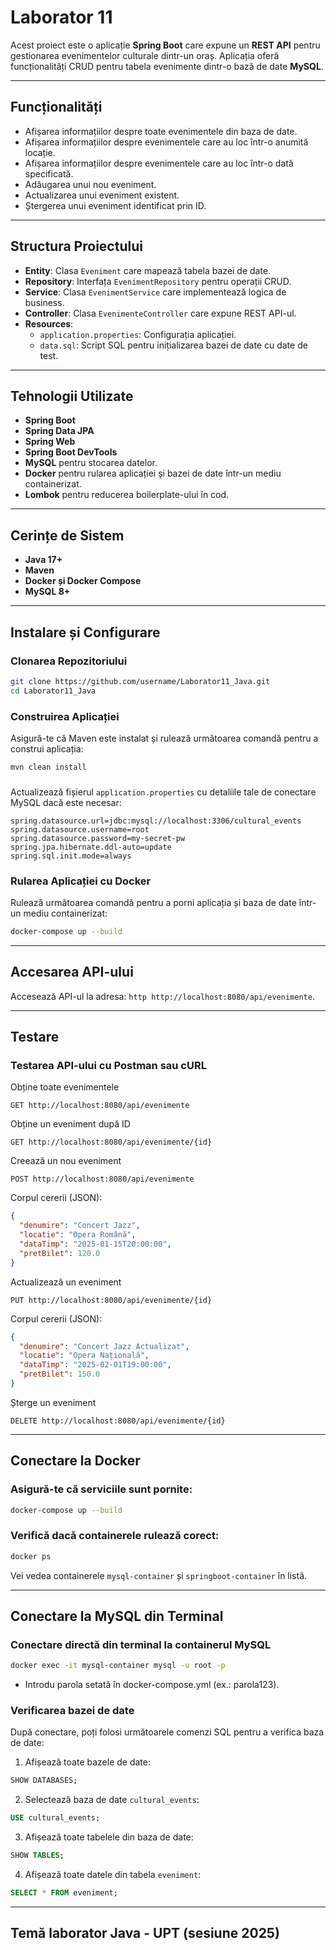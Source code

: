 # Laborator 11

Acest proiect este o aplicație **Spring Boot** care expune un **REST API** pentru gestionarea evenimentelor culturale dintr-un oraș. Aplicația oferă funcționalități CRUD pentru tabela evenimente dintr-o bază de date **MySQL**.

---

## Funcționalități

- Afișarea informațiilor despre toate evenimentele din baza de date.
- Afișarea informațiilor despre evenimentele care au loc într-o anumită locație.
- Afișarea informațiilor despre evenimentele care au loc într-o dată specificată.
- Adăugarea unui nou eveniment.
- Actualizarea unui eveniment existent.
- Ștergerea unui eveniment identificat prin ID.

---

## Structura Proiectului

- **Entity**: Clasa `Eveniment` care mapează tabela bazei de date.
- **Repository**: Interfața `EvenimentRepository` pentru operații CRUD.
- **Service**: Clasa `EvenimentService` care implementează logica de business.
- **Controller**: Clasa `EvenimenteController` care expune REST API-ul.
- **Resources**:
  - `application.properties`: Configurația aplicației.
  - `data.sql`: Script SQL pentru inițializarea bazei de date cu date de test.

---

## Tehnologii Utilizate

- **Spring Boot**
- **Spring Data JPA**
- **Spring Web**
- **Spring Boot DevTools**
- **MySQL** pentru stocarea datelor.
- **Docker** pentru rularea aplicației și bazei de date într-un mediu containerizat.
- **Lombok** pentru reducerea boilerplate-ului în cod.

---

## Cerințe de Sistem

- **Java 17+**
- **Maven**
- **Docker și Docker Compose**
- **MySQL 8+**

---

## Instalare și Configurare

### Clonarea Repozitoriului

```bash
git clone https://github.com/username/Laborator11_Java.git
cd Laborator11_Java
```

### Construirea Aplicației

Asigură-te că Maven este instalat și rulează următoarea comandă pentru a construi aplicația:

```bash
mvn clean install
```

###

Actualizează fișierul `application.properties` cu detaliile tale de conectare MySQL dacă este necesar:

```properties
spring.datasource.url=jdbc:mysql://localhost:3306/cultural_events
spring.datasource.username=root
spring.datasource.password=my-secret-pw
spring.jpa.hibernate.ddl-auto=update
spring.sql.init.mode=always
```

### Rularea Aplicației cu Docker

Rulează următoarea comandă pentru a porni aplicația și baza de date într-un mediu containerizat:

```bash
docker-compose up --build
```

---

## Accesarea API-ului
Accesează API-ul la adresa: ```http http://localhost:8080/api/evenimente```.

---

## Testare

### Testarea API-ului cu Postman sau cURL

Obține toate evenimentele
```http
GET http://localhost:8080/api/evenimente
```

Obține un eveniment după ID
```http
GET http://localhost:8080/api/evenimente/{id}
```

Creează un nou eveniment
```http
POST http://localhost:8080/api/evenimente
```

Corpul cererii (JSON):

```json
{
  "denumire": "Concert Jazz",
  "locatie": "Opera Română",
  "dataTimp": "2025-01-15T20:00:00",
  "pretBilet": 120.0
}
```

Actualizează un eveniment

```http
PUT http://localhost:8080/api/evenimente/{id}
```
Corpul cererii (JSON):

```json
{
  "denumire": "Concert Jazz Actualizat",
  "locatie": "Opera Națională",
  "dataTimp": "2025-02-01T19:00:00",
  "pretBilet": 150.0
}
```
Șterge un eveniment
```http
DELETE http://localhost:8080/api/evenimente/{id}
```

---

## Conectare la Docker

### Asigură-te că serviciile sunt pornite:
```bash
docker-compose up --build
```

### Verifică dacă containerele rulează corect:
```bash
docker ps
```
Vei vedea containerele `mysql-container` și `springboot-container` în listă.

---

## Conectare la MySQL din Terminal

### Conectare directă din terminal la containerul MySQL
```bash
docker exec -it mysql-container mysql -u root -p
```
- Introdu parola setată în docker-compose.yml (ex.: parola123).

### Verificarea bazei de date

După conectare, poți folosi următoarele comenzi SQL pentru a verifica baza de date:

1. Afișează toate bazele de date:

```sql
SHOW DATABASES;
```

2. Selectează baza de date `cultural_events`:

```sql
USE cultural_events;
```

3. Afișează toate tabelele din baza de date:

```sql
SHOW TABLES;
```

4. Afișează toate datele din tabela `eveniment`:

```sql
SELECT * FROM eveniment;
```

---

## Temă laborator Java - UPT (sesiune 2025)
